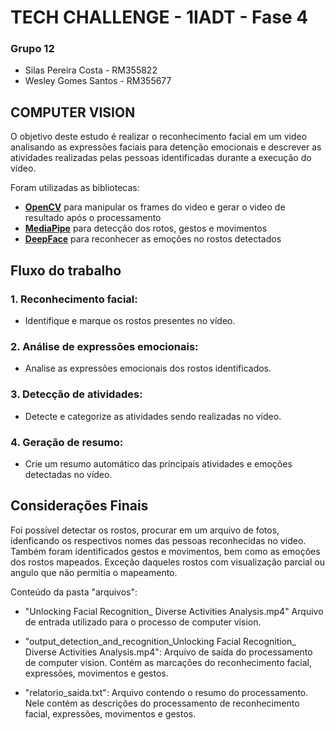 # TECH CHALLENGE - 1IADT - Fase 4

### Grupo 12
* Silas Pereira Costa - RM355822
* Wesley Gomes Santos - RM355677

## COMPUTER VISION

O objetivo deste estudo é realizar o reconhecimento facial em um video analisando as expressões faciais para detenção emocionais e descrever as atividades realizadas pelas pessoas identificadas durante a execução do video.

Foram utilizadas as bibliotecas:
* **<ins>OpenCV</ins>** para manipular os frames do video e gerar o video de resultado após o processamento
* **<ins>MediaPipe</ins>** para detecção dos rotos, gestos e movimentos
* **<ins>DeepFace</ins>** para reconhecer as emoções no rostos detectados


## Fluxo do trabalho

### 1. Reconhecimento facial: 
* Identifique e marque os rostos presentes no vídeo.

### 2. Análise de expressões emocionais: 
* Analise as expressões emocionais dos rostos identificados.

### 3. Detecção de atividades: 
* Detecte e categorize as atividades sendo realizadas no vídeo.

### 4. Geração de resumo:
* Crie um resumo automático das principais atividades e emoções detectadas no vídeo.

## Considerações Finais
Foi possível detectar os rostos, procurar em um arquivo de fotos, idenficando os respectivos nomes das pessoas reconhecidas no video. Também foram identificados gestos e movimentos, bem como as emoções dos rostos mapeados. Exceção daqueles rostos com visualização parcial ou angulo que não permitia o mapeamento.

Conteúdo da pasta "arquivos":
* "Unlocking Facial Recognition_ Diverse Activities Analysis.mp4"
    Arquivo de entrada utilizado para o processo de computer vision.

* "output_detection_and_recognition_Unlocking Facial Recognition_ Diverse Activities Analysis.mp4":
    Arquivo de saída do processamento de computer vision.
    Contém as marcações do reconhecimento facial, expressões, movimentos e gestos.
    
* "relatorio_saida.txt":
    Arquivo contendo o resumo do processamento. 
    Nele contém as descrições do processamento de reconhecimento facial, expressões, movimentos e gestos.
